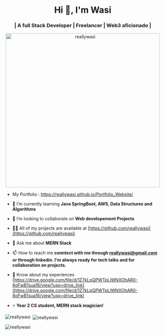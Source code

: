 <h1 align="center">Hi 👋, I'm Wasi</h1>
<h3 align="center">| A full Stack Developer | Freelancer | Web3 aficionado |</h3>
<!-- <img align="right"  width="400" src="https://cdn.dribbble.com/users/116207...">
 -->

 

<p align="center"> <img src=" https://media2.giphy.com/media/v1.Y2lkPTc5MGI3NjExZWIxZnF5ZHk5NGFsN3YzemxxZnJ2bG83OHl0cW85MmJzM3Rib2FrdCZlcD12MV9pbnRlcm5hbF9naWZfYnlfaWQmY3Q9Zw/RbDKaczqWovIugyJmW/giphy.gif" alt="reallywasi" width="500px" /> </p>

- My Portfolio : https://reallywasi.github.io/Portfolio_Website/
  
- 🌱 I’m currently learning **Java SpringBoot, AWS, Data Structures and Algorithms**

- 👯 I’m looking to collaborate on **Web developement Projects**

- 👨‍💻 All of my projects are available at [https://github.com/reallywasi](https://github.com/reallywasi)

- 💬 Ask me about **MERN Stack**

- 📫 How to reach me **conntect with me through reallywasi@gmail.com or through linkedin. I'm always ready for tech talks and for collaboration on projects.**
 
- 📄 Know about my experiences [https://drive.google.com/file/d/1Z7kLpQPWTpLlWNXOhAR0-8oFwB1sua16/view?usp=drive_link](https://drive.google.com/file/d/1Z7kLpQPWTpLlWNXOhAR0-8oFwB1sua16/view?usp=drive_link)

- ⚡  **Year 2 CS student, MERN stack magician!**

<p><img align="left" src="https://github-readme-stats.vercel.app/api/top-langs?username=reallywasi&show_icons=true&locale=en&layout=compact" alt="reallywasi" /></p>

<p>&nbsp;<img align="center" src="https://github-readme-stats.vercel.app/api?username=reallywasi&show_icons=true&locale=en" alt="reallywasi" /></p>

<p><img align="center" src="https://github-readme-streak-stats.herokuapp.com/?user=reallywasi&" alt="reallywasi" /></p>

